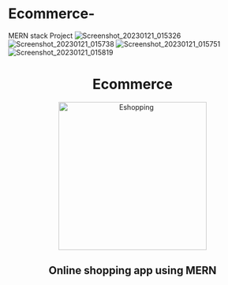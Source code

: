 # Ecommerce-
MERN stack Project 
![Screenshot_20230121_015326]()
![Screenshot_20230121_015738](https://user-images.githubusercontent.com/80841006/213799694-50c05680-1a4c-4bd2-bb5e-b2da900a21b7.png)
![Screenshot_20230121_015751](https://user-images.githubusercontent.com/80841006/213799708-3e2f1525-4041-4e19-ac6e-ad260de3b110.png)
![Screenshot_20230121_015819](https://user-images.githubusercontent.com/80841006/213799726-528210d3-7704-4509-abd2-cc9fe6af7b9d.png)
<h1 align="center">Ecommerce</h1>
<p align="center">
    <img
            alt="Eshopping"
            src="https://user-images.githubusercontent.com/80841006/213799671-f6a4ff57-ad17-4e1c-8496-67a751c591ea.png"style=height:300px;align="center"
    />
</p>
<h2 align="center">Online shopping app using MERN</h2>
